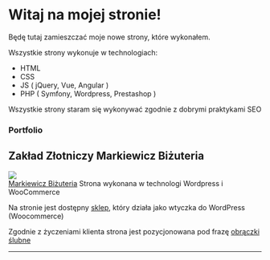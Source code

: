 # Witaj na mojej stronie!

Będę tutaj zamieszczać moje nowe strony, które wykonałem.

Wszystkie strony wykonuje w technologiach:
- HTML
- CSS
- JS ( jQuery, Vue, Angular )
- PHP ( Symfony, Wordpress, Prestashop )

Wszystkie strony staram się wykonywać zgodnie z dobrymi praktykami SEO

### Portfolio
## Zakład Złotniczy Markiewicz Biżuteria
<img src="https://www.zaklad-zlotniczy.pl/wp-content/uploads/slider.jpg"><br/>
[Markiewicz Biżuteria](https://www.zaklad-zlotniczy.pl/)
Strona wykonana w technologi Wordpress i WooCommerce 

Na stronie jest dostępny [sklep](https://www.zaklad-zlotniczy.pl/produkty/), który działa jako wtyczka do WordPress (Woocommerce)

Zgodnie z życzeniami klienta strona jest pozycjonowana pod frazę [obrączki ślubne](https://www.zaklad-zlotniczy.pl/obraczki-slubne/)

<hr/>

